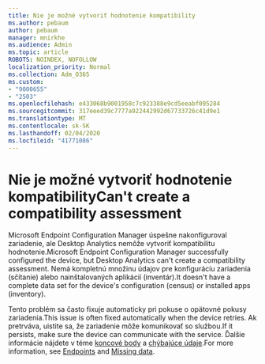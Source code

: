 ```yaml
---
title: Nie je možné vytvoriť hodnotenie kompatibility
ms.author: pebaum
author: pebaum
manager: mnirkhe
ms.audience: Admin
ms.topic: article
ROBOTS: NOINDEX, NOFOLLOW
localization_priority: Normal
ms.collection: Adm_O365
ms.custom:
- "9000655"
- "2503"
ms.openlocfilehash: e433068b9001958c7c923388e9cd5eeabf095284
ms.sourcegitcommit: 317eeed39c7777a922442992d67733726c41d9e1
ms.translationtype: MT
ms.contentlocale: sk-SK
ms.lasthandoff: 02/04/2020
ms.locfileid: "41771086"
---
```

# <a name="cant-create-a-compatibility-assessment"></a><span data-ttu-id="28526-102">Nie je možné vytvoriť hodnotenie kompatibility</span><span class="sxs-lookup"><span data-stu-id="28526-102">Can't create a compatibility assessment</span></span>

<span data-ttu-id="28526-103">Microsoft Endpoint Configuration Manager úspešne nakonfiguroval zariadenie, ale Desktop Analytics nemôže vytvoriť kompatibilitu hodnotenie.</span><span class="sxs-lookup"><span data-stu-id="28526-103">Microsoft Endpoint Configuration Manager successfully configured the device, but Desktop Analytics can't create a compatibility assessment.</span></span> <span data-ttu-id="28526-104">Nemá kompletnú množinu údajov pre konfiguráciu zariadenia (sčítanie) alebo nainštalovaných aplikácií (inventár).</span><span class="sxs-lookup"><span data-stu-id="28526-104">It doesn't have a complete data set for the device's configuration (census) or installed apps (inventory).</span></span>

<span data-ttu-id="28526-105">Tento problém sa často fixuje automaticky pri pokuse o opätovné pokusy zariadenia.</span><span class="sxs-lookup"><span data-stu-id="28526-105">This issue is often fixed automatically when the device retries.</span></span> <span data-ttu-id="28526-106">Ak pretrváva, uistite sa, že zariadenie môže komunikovať so službou.</span><span class="sxs-lookup"><span data-stu-id="28526-106">If it persists, make sure the device can communicate with the service.</span></span> <span data-ttu-id="28526-107">Ďalšie informácie nájdete v téme [koncové body](https://docs.microsoft.com/configmgr/desktop-analytics/enable-data-sharing#endpoints) a [chýbajúce údaje](https://docs.microsoft.com/configmgr/desktop-analytics/monitor-connection-health#missing-data).</span><span class="sxs-lookup"><span data-stu-id="28526-107">For more information, see [Endpoints](https://docs.microsoft.com/configmgr/desktop-analytics/enable-data-sharing#endpoints) and [Missing data](https://docs.microsoft.com/configmgr/desktop-analytics/monitor-connection-health#missing-data).</span></span>
